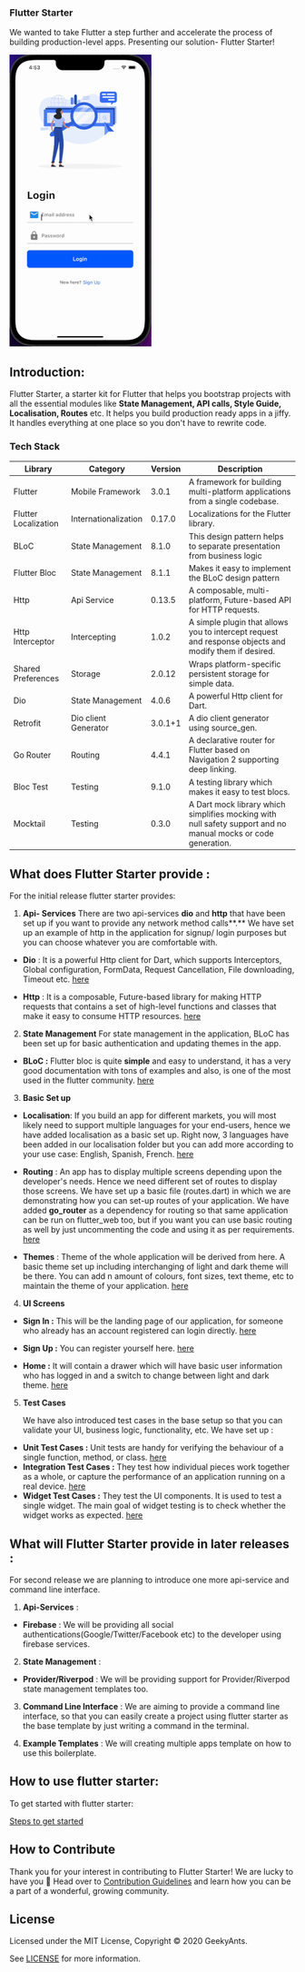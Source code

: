 ### Flutter Starter

We wanted to take Flutter a step further and accelerate the process of building production-level apps. Presenting our solution- Flutter Starter!

![demo gif](./flutter_starter.gif)

## Introduction:

Flutter Starter, a starter kit for Flutter that helps you bootstrap projects with all the essential modules like **State Management, API calls, Style Guide, Localisation, Routes** etc. It helps you build production ready apps in a jiffy. It handles everything at one place so you don't have to rewrite code.

### Tech Stack

| Library              | Category             | Version | Description                                                                                                   |
| -------------------- | -------------------- | ------- | ------------------------------------------------------------------------------------------------------------- |
| Flutter              | Mobile Framework     | 3.0.1   | A framework for building multi-platform applications from a single codebase.                                  |
| Flutter Localization | Internationalization | 0.17.0  | Localizations for the Flutter library.                                                                        |
| BLoC                 | State Management     | 8.1.0   | This design pattern helps to separate presentation from business logic                                        |
| Flutter Bloc         | State Management     | 8.1.1   | Makes it easy to implement the BLoC design pattern                                                            |
| Http                 | Api Service          | 0.13.5  | A composable, multi-platform, Future-based API for HTTP requests.                                             |
| Http Interceptor     | Intercepting         | 1.0.2   | A simple plugin that allows you to intercept request and response objects and modify them if desired.         |
| Shared Preferences   | Storage              | 2.0.12  | Wraps platform-specific persistent storage for simple data.                                                   |
| Dio                  | State Management     | 4.0.6   | A powerful Http client for Dart.                                                                              |
| Retrofit             | Dio client Generator | 3.0.1+1 | A dio client generator using source_gen.                                                                      |
| Go Router            | Routing              | 4.4.1   | A declarative router for Flutter based on Navigation 2 supporting deep linking.                               |
| Bloc Test            | Testing              | 9.1.0   | A testing library which makes it easy to test blocs.                                                          |
| Mocktail             | Testing              | 0.3.0   | A Dart mock library which simplifies mocking with null safety support and no manual mocks or code generation. |

## What does Flutter Starter provide :

For the initial release flutter starter provides:

1.  **Api- Services** There are two api-services **dio** and **http** that have been set up if you want to provide any network method calls**.** We have set up an example of http in the application for signup/ login purposes but you can choose whatever you are comfortable with.

- **Dio** : It is a powerful Http client for Dart, which supports Interceptors, Global configuration, FormData, Request Cancellation, File downloading, Timeout etc. [here](lib/api_sdk/dio)

- **Http** : It is a composable, Future-based library for making HTTP requests that contains a set of high-level functions and classes that make it easy to consume HTTP resources. [here](lib/api_sdk/http)

2.  **State Management** For state management in the application, BLoC has been set up for basic authentication and updating themes in the app.

- **BLoC :** Flutter bloc is quite **simple** and easy to understand, it has a very good documentation with tons of examples and also, is one of the most used in the flutter community. [here](lib/shared/bloc)

3.  **Basic Set up**

- **Localisation**: If you build an app for different markets, you will most likely need to support multiple languages for your end-users, hence we have added localisation as a basic set up. Right now, 3 languages have been added in our localisation folder but you can add more according to your use case: English, Spanish, French. [here](lib/l10n)

- **Routing** : An app has to display multiple screens depending upon the developer's needs. Hence we need different set of routes to display those screens. We have set up a basic file (routes.dart) in which we are demonstrating how you can set-up routes of your application. We have added **go_router** as a dependency for routing so that same application can be run on flutter_web too, but if you want you can use basic routing as well by just uncommenting the code and using it as per requirements. [here](lib/routes)

- **Themes** : Theme of the whole application will be derived from here. A basic theme set up including interchanging of light and dark theme will be there. You can add n amount of colours, font sizes, text theme, etc to maintain the theme of your application. [here](lib/themes)

4.  **UI Screens**

- **Sign In :** This will be the landing page of our application, for someone who already has an account registered can login directly. [here](lib/screens/login/login_screen.dart)

- **Sign Up :** You can register yourself here. [here](lib/screens/signup/signup_screen.dart)

- **Home :** It will contain a drawer which will have basic user information who has logged in and a switch to change between light and dark theme. [here](lib/screens/home/home.dart)

5.  **Test Cases**

    We have also introduced test cases in the base setup so that you can validate your UI, business logic, functionality, etc. We have set up :

- **Unit Test Cases :** Unit tests are handy for verifying the behaviour of a single function, method, or class. [here](./test/bloc/)
- **Integration Test Cases :** They test how individual pieces work together as a whole, or capture the performance of an application running on a real device. [here](./integration_test/app_test.dart)
- **Widget Test Cases :** They test the UI components. It is used to test a single widget. The main goal of widget testing is to check whether the widget works as expected. [here](./test/screens/)

## What will Flutter Starter provide in later releases :

For second release we are planning to introduce one more api-service and command line interface.

1.  **Api-Services** :

- **Firebase** : We will be providing all social authentications(Google/Twitter/Facebook etc) to the developer using firebase services.

2.  **State Management** :

- **Provider/Riverpod** : We will be providing support for Provider/Riverpod state management templates too.

3.  **Command Line Interface** : We are aiming to provide a command line interface, so that you can easily create a project using flutter starter as the base template by just writing a command in the terminal.

4.  **Example Templates** : We will creating multiple apps template on how to use this boilerplate.

## How to use flutter starter:

To get started with flutter starter:

[Steps to get started](./use_flutter_starter.md)

## How to Contribute

Thank you for your interest in contributing to Flutter Starter! We are lucky to have you 🙂 Head over to [Contribution Guidelines](https://github.com/GeekyAnts/flutter-starter/blob/master/CONTRIBUTING.md) and learn how you can be a part of a wonderful, growing community.

## License

Licensed under the MIT License, Copyright © 2020 GeekyAnts.

See [LICENSE](https://github.com/GeekyAnts/flutter-starter/blob/master/LICENSE) for more information.
